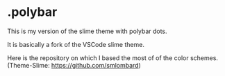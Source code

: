 # .polybar
This is my version of the slime theme with polybar dots.

It is basically a fork of the VSCode slime theme. 

Here is the repository on which I based the most of of the color schemes. (Theme-Slime: https://github.com/smlombard)
